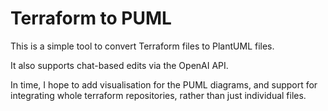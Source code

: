 # Terraform to PUML

This is a simple tool to convert Terraform files to PlantUML files.

It also supports chat-based edits via the OpenAI API.

In time, I hope to add visualisation for the PUML diagrams, 
and support for integrating whole terraform repositories, rather than just individual files.
